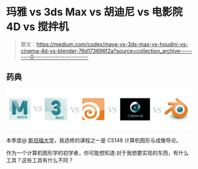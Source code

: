 # 玛雅 vs 3ds Max vs 胡迪尼 vs 电影院 4D vs 搅拌机

> 原文：<https://medium.com/codex/maya-vs-3ds-max-vs-houdini-vs-cinema-4d-vs-blender-76d173696f2a?source=collection_archive---------0----------------------->

## 药典

![](img/1cf8659f0d68b8805d37d711faa497ae.png)

本季度@ [斯坦福大学](https://medium.com/u/1022fa5dee6d?source=post_page-----76d173696f2a--------------------------------)，我选修的课程之一是 CS148 计算机图形与成像导论。

作为一个计算机图形学的初学者，你可能想知道:对于我想要实现的东西，有什么工具？这些工具有什么不同？